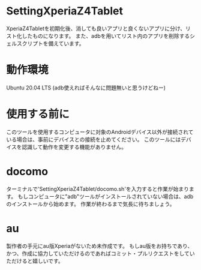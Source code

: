 # SettingXperiaZ4Tablet
XperiaZ4Tabletを初期化後、消しても良いアプリと良くないアプリに分け、リスト化したものになります。
また、adbを用いてリスト内のアプリを削除するシェルスクリプトを備えています。
# 動作環境
Ubuntu 20.04 LTS (adb使えればそんなに問題無いと思うけどねー)
# 使用する前に
このツールを使用するコンピュータに対象のAndroidデバイス以外が接続されている場合は、事前にデバイスとの接続を止めてください。
このツールにはデバイスを認識して動作を変更する機能がありません。
# docomo
ターミナルで'SettingXperiaZ4Tablet/docomo.sh'を入力すると作業が始まります。
もしコンピュータに"adb"ツールがインストールされていない場合は、adbのインストールから始めます。
作業が終わるまで気長に待ちましょう。
# au
製作者の手元にau版Xperiaがないため未作成です。
もしau版をお持ちであり、かつ、作成に協力していただけるのであればコミット・プルリクエストをしていただけると嬉しいです。